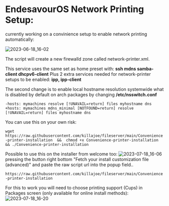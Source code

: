 # EndesavourOS Network Printing Setup:

currently working on a convinience setup to enable network printing automatically:

![2023-06-18_16-02](https://github.com/killajoe/fileserver/assets/16797647/98fccaf0-d4b0-4269-a803-311445b26dce)

The script will create a new firewalld zone called network-printer.xml.

This service uses the same set as home preset with:
**ssh mdns samba-client dhcpv6-client**
Plus 2 extra services needed for network-printer setups to be enabled: **ipp, ipp-client**

The second change is to enable local hostname resolution systemwide what is disabled by default on arch packages by changing **/etc/nsswitch.conf**

```
-hosts: mymachines resolve [!UNAVAIL=return] files myhostname dns
+hosts: mymachines mdns_minimal [NOTFOUND=return] resolve [!UNAVAIL=return] files myhostname dns
```
You can use this on your own risk:

```wget https://raw.githubusercontent.com/killajoe/fileserver/main/Convenience-printer-installation  &&  chmod +x Convenience-printer-installation && ./Convenience-printer-installation```

Possible to use this on the installer from welcome too:
![2023-07-18_16-06](https://github.com/killajoe/fileserver/assets/16797647/6824a2e8-0793-4be5-abc8-9c754201988c)
pressing the button right bottom "Fetch your install customization file (advanced)"  and paste the raw script url into the popup field.. 

```https://raw.githubusercontent.com/killajoe/fileserver/main/Convenience-printer-installation```

For this to work you will need to choose printing support (Cups) in Packages screen (only available for online install methods):
![2023-07-18_16-20](https://github.com/killajoe/fileserver/assets/16797647/cd6d985c-ae7d-4d56-a995-a6fc124908a3)


